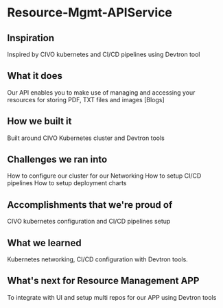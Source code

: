 # Resource-Mgmt-APIService

## Inspiration
Inspired by CIVO kubernetes and CI/CD pipelines using Devtron tool

## What it does
Our API enables you to make use of managing and accessing your resources for storing PDF, TXT files and images [Blogs]

## How we built it
Built around CIVO Kubernetes cluster and Devtron tools

## Challenges we ran into
How to configure our cluster for our Networking
How to setup CI/CD pipelines
How to setup deployment charts

## Accomplishments that we're proud of
CIVO kubernetes configuration and CI/CD pipelines setup

## What we learned
Kubernetes networking, CI/CD configuration with Devtron tools.

## What's next for Resource Management APP
To integrate with UI and setup multi repos for our APP using Devtron tools

